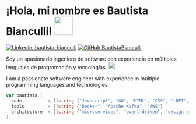 # ¡Hola, mi nombre es Bautista Bianculli!  <img src="https://media2.giphy.com/media/YSlD6I04v4s9pgwPcT/giphy.gif?cid=790b7611jfzer7n8nhs2fvwlmzzx521ftrpq16tc5s4vvpru&ep=v1_stickers_search&rid=giphy.gif&ct=s" width="50">

[![Linkedin: bautista-bianculli](https://img.shields.io/badge/-BautistaBianculli-blue?style=flat-square&logo=Linkedin&logoColor=white&link=https://www.linkedin.com/in/bautista-bianculli//)](https://www.linkedin.com/in/bautista-bianculli/) [![GitHub BautistaBianculli](https://img.shields.io/github/followers/BautistaBianculli?label=follow&style=social)](https://github.com/BautistaBianculli)

Soy un apasionado ingeniero de software con experiencia en múltiples lenguajes de programación y tecnologías. <img src="https://media2.giphy.com/media/v1.Y2lkPTc5MGI3NjExOXJ2bG56NHRxcGI4dzh4emlucGxzMnR0MDBxejRpYzg3cXdvemNkeSZlcD12MV9zdGlja2Vyc19zZWFyY2gmY3Q9cw/WFZvB7VIXBgiz3oDXE/200w.webp" width="20">

I am a passionate software engineer with experience in multiple programming languages ​​and technologies.

```go
var bautista (
  code          = []string {"Javascript", "GO", "HTML", "CSS", ".NET", "Python", "C++", "SQL/NOSQL"}
  tools         = []string {"Docker", "Apache Kafka", "AWS"}
  architecture  = []string {"microservices", "event-driven", "design system pattern"}
)
